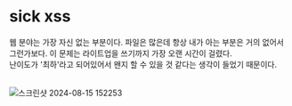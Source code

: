 sick xss
========
웹 분야는 가장 자신 없는 부분이다. 파일은 많은데 항상 내가 아는 부분은 거의 없어서 그런가보다. 이 문제는 라이트업을 쓰기까지 가장 오랜 시간이 걸렸다. <br/>
난이도가 '최하'라고 되어있어서 왠지 할 수 있을 것 같다는 생각이 들었기 때문이다. <br/><br/>

![스크린샷 2024-08-15 152253](https://github.com/user-attachments/assets/5bcfcad8-2e7b-4f97-9592-b9c0685c2f97)
